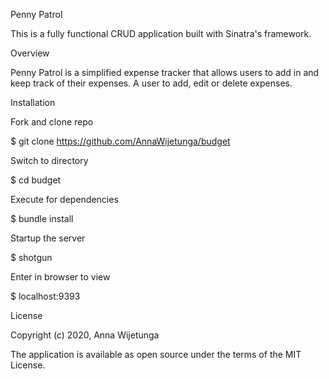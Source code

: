 Penny Patrol

This is a fully functional CRUD application built with Sinatra's framework.

Overview

Penny Patrol is a simplified expense tracker that allows users to add in and keep track of their expenses. A user to add, edit or delete expenses.

Installation

Fork and clone repo

$ git clone https://github.com/AnnaWijetunga/budget

Switch to directory

$ cd budget

Execute for dependencies

$ bundle install

Startup the server

$ shotgun

Enter in browser to view

$  localhost:9393

License

Copyright (c) 2020, Anna Wijetunga


The application is available as open source under the terms of the MIT License.